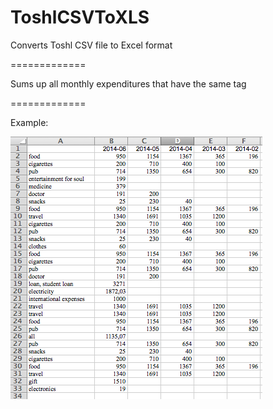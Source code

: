 ToshlCSVToXLS
=============

Converts Toshl CSV file to Excel format

=============

Sums up all monthly expenditures that have the same tag

=============

Example:

![example](https://raw.githubusercontent.com/rememmber/ToshlCSVToXLS/master/example/xml_example.png)
